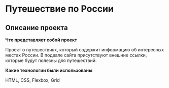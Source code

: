 # Путешествие по России

## Описание проекта
**Что представляет собой проект**  

Проект о путешествиях, который содержит информацию об интересных местах России.
В подвале сайта присутствуют внешние ссылки, которые будут полезны для путешествий.

**Какие технологии были использованы**

HTML, CSS, Flexbox, Grid
